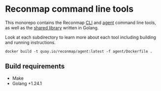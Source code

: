# Reconmap command line tools

This monorepo contains the Reconmap [CLI](cli) and [agent](agent) command line tools, as well as the [shared library](shared-lib) written in Golang.

Look at each subdirectory to learn more about each tool including building and running instructions.

```shell
docker build -t quay.io/reconmap/agent:latest -f agent/Dockerfile .
```

## Build requirements

- Make
- Golang +1.24.1
